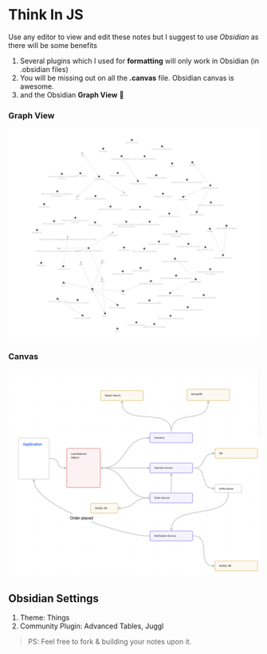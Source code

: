 # Think In JS

Use any editor to view and edit these notes but I suggest to use *Obsidian* as there will be some benefits
1. Several plugins which I used for **formatting** will only work in Obsidian (in .obsidian files)
2. You will be missing out on all the **.canvas** file. Obsidian canvas is awesome. 
3. and the Obsidian **Graph View** 🤤

### Graph View
![alt text](./assets/graph-demo.png)

### Canvas 
![canvas](./assets/canvas-demo.png)

## Obsidian Settings
1. Theme: Things
2. Community Plugin: Advanced Tables, Juggl

> PS: Feel free to fork & building your notes upon it. 
